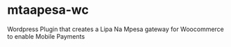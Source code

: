 # mtaapesa-wc
Wordpress Plugin that creates a Lipa Na Mpesa gateway for Woocommerce to enable Mobile Payments
